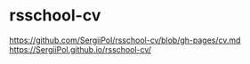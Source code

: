 # rsschool-cv
https://github.com/SergiiPol/rsschool-cv/blob/gh-pages/cv.md
https://SergiiPol.github.io/rsschool-cv/